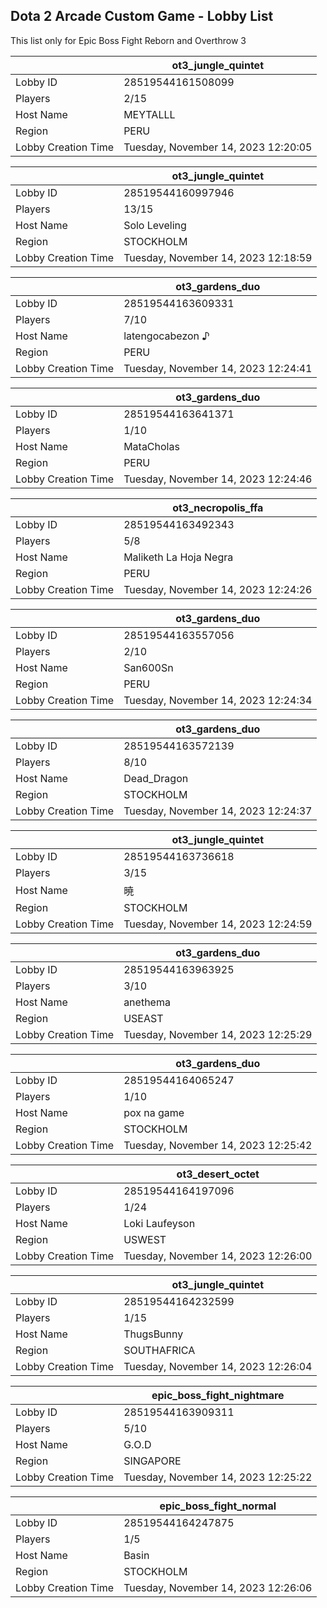 ## Dota 2 Arcade Custom Game - Lobby List

This list only for Epic Boss Fight Reborn and Overthrow 3

|  | ot3_jungle_quintet |
| ------ | ------ |
| Lobby ID | 28519544161508099 |
| Players | 2/15 |
| Host Name | MEYTALLL |
| Region | PERU |
| Lobby Creation Time | Tuesday, November 14, 2023 12:20:05 |


|  | ot3_jungle_quintet |
| ------ | ------ |
| Lobby ID | 28519544160997946 |
| Players | 13/15 |
| Host Name | Solo Leveling |
| Region | STOCKHOLM |
| Lobby Creation Time | Tuesday, November 14, 2023 12:18:59 |


|  | ot3_gardens_duo |
| ------ | ------ |
| Lobby ID | 28519544163609331 |
| Players | 7/10 |
| Host Name | latengocabezon ♪ |
| Region | PERU |
| Lobby Creation Time | Tuesday, November 14, 2023 12:24:41 |


|  | ot3_gardens_duo |
| ------ | ------ |
| Lobby ID | 28519544163641371 |
| Players | 1/10 |
| Host Name | MataCholas |
| Region | PERU |
| Lobby Creation Time | Tuesday, November 14, 2023 12:24:46 |


|  | ot3_necropolis_ffa |
| ------ | ------ |
| Lobby ID | 28519544163492343 |
| Players | 5/8 |
| Host Name | Maliketh La Hoja Negra |
| Region | PERU |
| Lobby Creation Time | Tuesday, November 14, 2023 12:24:26 |


|  | ot3_gardens_duo |
| ------ | ------ |
| Lobby ID | 28519544163557056 |
| Players | 2/10 |
| Host Name | San600Sn |
| Region | PERU |
| Lobby Creation Time | Tuesday, November 14, 2023 12:24:34 |


|  | ot3_gardens_duo |
| ------ | ------ |
| Lobby ID | 28519544163572139 |
| Players | 8/10 |
| Host Name | Dead_Dragon |
| Region | STOCKHOLM |
| Lobby Creation Time | Tuesday, November 14, 2023 12:24:37 |


|  | ot3_jungle_quintet |
| ------ | ------ |
| Lobby ID | 28519544163736618 |
| Players | 3/15 |
| Host Name | 暁 | <3 leler |
| Region | STOCKHOLM |
| Lobby Creation Time | Tuesday, November 14, 2023 12:24:59 |


|  | ot3_gardens_duo |
| ------ | ------ |
| Lobby ID | 28519544163963925 |
| Players | 3/10 |
| Host Name | anethema |
| Region | USEAST |
| Lobby Creation Time | Tuesday, November 14, 2023 12:25:29 |


|  | ot3_gardens_duo |
| ------ | ------ |
| Lobby ID | 28519544164065247 |
| Players | 1/10 |
| Host Name | pox na game |
| Region | STOCKHOLM |
| Lobby Creation Time | Tuesday, November 14, 2023 12:25:42 |


|  | ot3_desert_octet |
| ------ | ------ |
| Lobby ID | 28519544164197096 |
| Players | 1/24 |
| Host Name | Loki Laufeyson |
| Region | USWEST |
| Lobby Creation Time | Tuesday, November 14, 2023 12:26:00 |


|  | ot3_jungle_quintet |
| ------ | ------ |
| Lobby ID | 28519544164232599 |
| Players | 1/15 |
| Host Name | ThugsBunny |
| Region | SOUTHAFRICA |
| Lobby Creation Time | Tuesday, November 14, 2023 12:26:04 |


|  | epic_boss_fight_nightmare |
| ------ | ------ |
| Lobby ID | 28519544163909311 |
| Players | 5/10 |
| Host Name | 󠀡󠀡G.O.D |
| Region | SINGAPORE |
| Lobby Creation Time | Tuesday, November 14, 2023 12:25:22 |


|  | epic_boss_fight_normal |
| ------ | ------ |
| Lobby ID | 28519544164247875 |
| Players | 1/5 |
| Host Name | Basin |
| Region | STOCKHOLM |
| Lobby Creation Time | Tuesday, November 14, 2023 12:26:06 |


